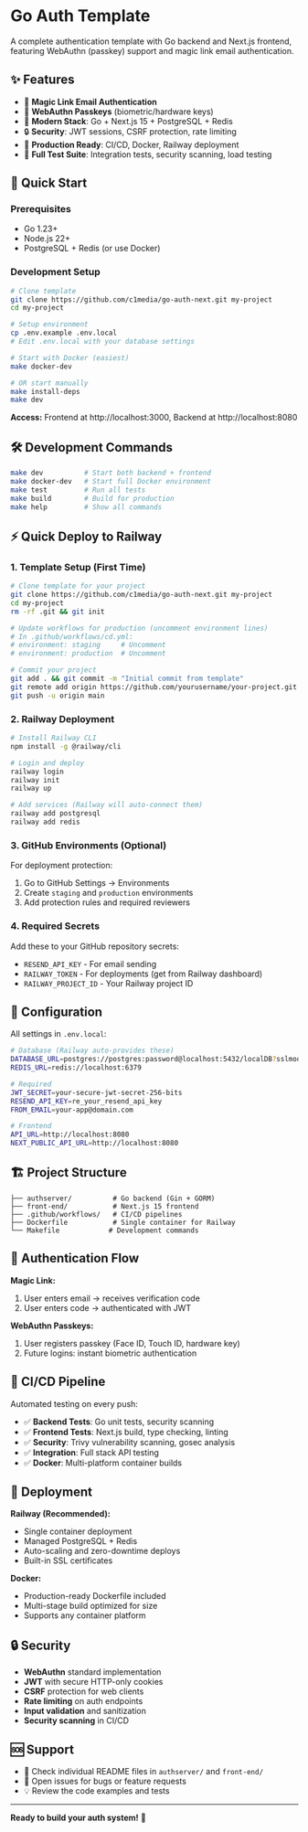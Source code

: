 # Go Auth Template

A complete authentication template with Go backend and Next.js frontend, featuring WebAuthn (passkey) support and magic link email authentication.

## ✨ Features

- 📧 **Magic Link Email Authentication** 
- 🔐 **WebAuthn Passkeys** (biometric/hardware keys)
- 🎯 **Modern Stack**: Go + Next.js 15 + PostgreSQL + Redis
- 🔒 **Security**: JWT sessions, CSRF protection, rate limiting
- 🚀 **Production Ready**: CI/CD, Docker, Railway deployment
- 🧪 **Full Test Suite**: Integration tests, security scanning, load testing

## 🚀 Quick Start

### Prerequisites
- Go 1.23+
- Node.js 22+
- PostgreSQL + Redis (or use Docker)

### Development Setup
```bash
# Clone template
git clone https://github.com/c1media/go-auth-next.git my-project
cd my-project

# Setup environment
cp .env.example .env.local
# Edit .env.local with your database settings

# Start with Docker (easiest)
make docker-dev

# OR start manually
make install-deps
make dev
```

**Access:** Frontend at http://localhost:3000, Backend at http://localhost:8080

## 🛠️ Development Commands

```bash
make dev          # Start both backend + frontend
make docker-dev   # Start full Docker environment  
make test         # Run all tests
make build        # Build for production
make help         # Show all commands
```

## ⚡ Quick Deploy to Railway

### 1. Template Setup (First Time)
```bash
# Clone template for your project
git clone https://github.com/c1media/go-auth-next.git my-project
cd my-project
rm -rf .git && git init

# Update workflows for production (uncomment environment lines)
# In .github/workflows/cd.yml:
# environment: staging     # Uncomment
# environment: production  # Uncomment

# Commit your project
git add . && git commit -m "Initial commit from template"
git remote add origin https://github.com/yourusername/your-project.git
git push -u origin main
```

### 2. Railway Deployment
```bash
# Install Railway CLI
npm install -g @railway/cli

# Login and deploy
railway login
railway init
railway up

# Add services (Railway will auto-connect them)
railway add postgresql
railway add redis
```

### 3. GitHub Environments (Optional)
For deployment protection:
1. Go to GitHub Settings → Environments
2. Create `staging` and `production` environments
3. Add protection rules and required reviewers

### 4. Required Secrets
Add these to your GitHub repository secrets:
- `RESEND_API_KEY` - For email sending
- `RAILWAY_TOKEN` - For deployments (get from Railway dashboard)
- `RAILWAY_PROJECT_ID` - Your Railway project ID

## 🔧 Configuration

All settings in `.env.local`:

```bash
# Database (Railway auto-provides these)
DATABASE_URL=postgres://postgres:password@localhost:5432/localDB?sslmode=disable
REDIS_URL=redis://localhost:6379

# Required
JWT_SECRET=your-secure-jwt-secret-256-bits
RESEND_API_KEY=re_your_resend_api_key
FROM_EMAIL=your-app@domain.com

# Frontend
API_URL=http://localhost:8080
NEXT_PUBLIC_API_URL=http://localhost:8080
```

## 🏗️ Project Structure

```
├── authserver/          # Go backend (Gin + GORM)
├── front-end/           # Next.js 15 frontend  
├── .github/workflows/   # CI/CD pipelines
├── Dockerfile           # Single container for Railway
└── Makefile            # Development commands
```

## 🎯 Authentication Flow

**Magic Link:**
1. User enters email → receives verification code
2. User enters code → authenticated with JWT

**WebAuthn Passkeys:**
1. User registers passkey (Face ID, Touch ID, hardware key)
2. Future logins: instant biometric authentication

## 🧪 CI/CD Pipeline

Automated testing on every push:
- ✅ **Backend Tests**: Go unit tests, security scanning
- ✅ **Frontend Tests**: Next.js build, type checking, linting  
- ✅ **Security**: Trivy vulnerability scanning, gosec analysis
- ✅ **Integration**: Full stack API testing
- ✅ **Docker**: Multi-platform container builds

## 🚀 Deployment

**Railway (Recommended):**
- Single container deployment
- Managed PostgreSQL + Redis
- Auto-scaling and zero-downtime deploys
- Built-in SSL certificates

**Docker:**
- Production-ready Dockerfile included
- Multi-stage build optimized for size
- Supports any container platform

## 🔒 Security

- **WebAuthn** standard implementation
- **JWT** with secure HTTP-only cookies
- **CSRF** protection for web clients
- **Rate limiting** on auth endpoints
- **Input validation** and sanitization
- **Security scanning** in CI/CD

## 🆘 Support

- 📖 Check individual README files in `authserver/` and `front-end/`
- 🐛 Open issues for bugs or feature requests
- 💡 Review the code examples and tests

---

**Ready to build your auth system!** 🎉